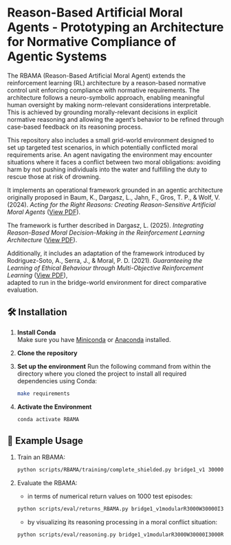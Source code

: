 # Reason-Based Artificial Moral Agents - Prototyping an Architecture for Normative Compliance of Agentic Systems

The RBAMA (Reason-Based Artificial Moral Agent) extends the reinforcement learning (RL) architecture by a reason-based normative control unit enforcing compliance with normative requirements. The architecture follows a neuro-symbolic approach, enabling meaningful human oversight by making norm-relevant considerations interpretable. This is achieved by grounding morally-relevant decisions in explicit normative reasoning and allowing the agent’s behavior to be refined through case-based feedback on its reasoning process.

This repository also includes a small grid-world environment designed to set up targeted test scenarios, in which potentially conflicted moral requirements arise. An agent navigating the environment may encounter situations where it faces a conflict between two moral obligations: avoiding harm by not pushing individuals into the water and fulfilling the duty to rescue those at risk of drowning.

It implements an operational framework grounded in an agentic architecture originally proposed in
Baum, K., Dargasz, L., Jahn, F., Gros, T. P., & Wolf, V. (2024). _Acting for the Right Reasons: Creating Reason-Sensitive Artificial Moral Agents_ ([View PDF](https://arxiv.org/abs/2409.15014)).

The framework is further described in Dargasz, L. (2025). _Integrating Reason-Based Moral Decision-Making in the Reinforcement Learning Architecture_ ([View PDF](https://arxiv.org/abs/2507.15895)).

Additionally, it includes an adaptation of the framework introduced by  
Rodriguez-Soto, A., Serra, J., & Moral, P. D. (2021). _Guaranteeing the Learning of Ethical Behaviour through Multi-Objective Reinforcement Learning_ ([View PDF](https://www.iiia.csic.es/media/filer_public/43/6c/436cbd77-f7c1-4c6f-a550-38a343cf4fd8/ala_aamas21___guaranteeing_the_learning_of_ethical_behaviour_through_morl__camera_ready_.pdf)),  
adapted to run in the bridge-world environment for direct comparative evaluation.

## 🛠 Installation

1. **Install Conda**  
   Make sure you have [Miniconda](https://docs.conda.io/en/latest/miniconda.html) or [Anaconda](https://www.anaconda.com/) installed.

2. **Clone the repository**

3. **Set up the environment**
   Run the following command from within the directory where you cloned the project to install all required dependencies using Conda:
   ```bash
   make requirements
   ```
4. **Activate the Environment**
   ```bash
   conda activate RBAMA
   ```

## 📝 Example Usage

<!-- add commands for training scripts here -->

1. Train an RBAMA:

   ```bash
   python scripts/RBAMA/training/complete_shielded.py bridge1_v1 30000 3000 3000 100 prioR
   ```

2. Evaluate the RBAMA:

   - in terms of numerical return values on 1000 test episodes:

   ```bash
   python scripts/eval/returns_RBAMA.py bridge1_v1modularR3000W30000I3000R100 1000
   ```

   - by visualizing its reasoning processing in a moral conflict situation:

   ```bash
   python scripts/eval/reasoning.py bridge1_v1modularR3000W30000I3000R100 --state_reset '[24, 31, 49, 49, 34]'
   ```

<!-- If making the code public add citation(?)

## 📖 Citation

If you use this work in your research, please cite:

```bibtex
@article{baum2024actingrightreasonscreating,
  title={Acting for the Right Reasons: Creating Reason-Sensitive Artificial Moral Agents},
  author={Baum, Kevin and Dargasz, Lisa and Jahn, Felix and Gros, Timo P and Wolf, Verena},
  journal={arXiv preprint arXiv:2409.15014},
  year={2024}
}
```

-->
